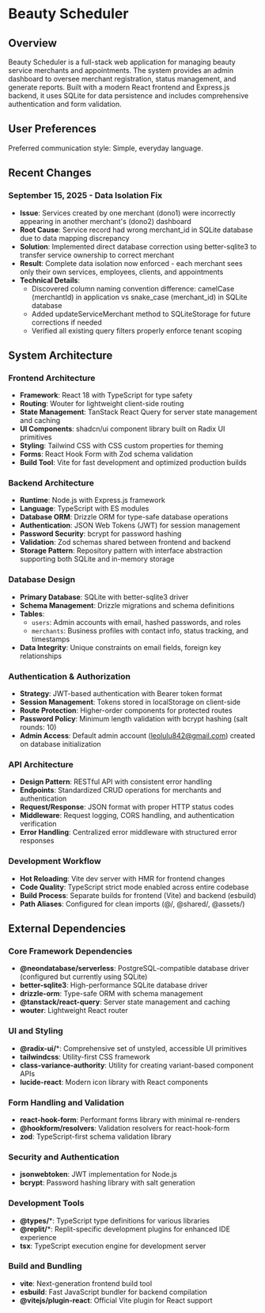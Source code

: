 # Beauty Scheduler

## Overview

Beauty Scheduler is a full-stack web application for managing beauty service merchants and appointments. The system provides an admin dashboard to oversee merchant registration, status management, and generate reports. Built with a modern React frontend and Express.js backend, it uses SQLite for data persistence and includes comprehensive authentication and form validation.

## User Preferences

Preferred communication style: Simple, everyday language.

## Recent Changes

### September 15, 2025 - Data Isolation Fix
- **Issue**: Services created by one merchant (dono1) were incorrectly appearing in another merchant's (dono2) dashboard
- **Root Cause**: Service record had wrong merchant_id in SQLite database due to data mapping discrepancy
- **Solution**: Implemented direct database correction using better-sqlite3 to transfer service ownership to correct merchant
- **Result**: Complete data isolation now enforced - each merchant sees only their own services, employees, clients, and appointments
- **Technical Details**: 
  - Discovered column naming convention difference: camelCase (merchantId) in application vs snake_case (merchant_id) in SQLite database
  - Added updateServiceMerchant method to SQLiteStorage for future corrections if needed
  - Verified all existing query filters properly enforce tenant scoping

## System Architecture

### Frontend Architecture
- **Framework**: React 18 with TypeScript for type safety
- **Routing**: Wouter for lightweight client-side routing
- **State Management**: TanStack React Query for server state management and caching
- **UI Components**: shadcn/ui component library built on Radix UI primitives
- **Styling**: Tailwind CSS with CSS custom properties for theming
- **Forms**: React Hook Form with Zod schema validation
- **Build Tool**: Vite for fast development and optimized production builds

### Backend Architecture
- **Runtime**: Node.js with Express.js framework
- **Language**: TypeScript with ES modules
- **Database ORM**: Drizzle ORM for type-safe database operations
- **Authentication**: JSON Web Tokens (JWT) for session management
- **Password Security**: bcrypt for password hashing
- **Validation**: Zod schemas shared between frontend and backend
- **Storage Pattern**: Repository pattern with interface abstraction supporting both SQLite and in-memory storage

### Database Design
- **Primary Database**: SQLite with better-sqlite3 driver
- **Schema Management**: Drizzle migrations and schema definitions
- **Tables**:
  - `users`: Admin accounts with email, hashed passwords, and roles
  - `merchants`: Business profiles with contact info, status tracking, and timestamps
- **Data Integrity**: Unique constraints on email fields, foreign key relationships

### Authentication & Authorization
- **Strategy**: JWT-based authentication with Bearer token format
- **Session Management**: Tokens stored in localStorage on client-side
- **Route Protection**: Higher-order components for protected routes
- **Password Policy**: Minimum length validation with bcrypt hashing (salt rounds: 10)
- **Admin Access**: Default admin account (leolulu842@gmail.com) created on database initialization

### API Architecture
- **Design Pattern**: RESTful API with consistent error handling
- **Endpoints**: Standardized CRUD operations for merchants and authentication
- **Request/Response**: JSON format with proper HTTP status codes
- **Middleware**: Request logging, CORS handling, and authentication verification
- **Error Handling**: Centralized error middleware with structured error responses

### Development Workflow
- **Hot Reloading**: Vite dev server with HMR for frontend changes
- **Code Quality**: TypeScript strict mode enabled across entire codebase
- **Build Process**: Separate builds for frontend (Vite) and backend (esbuild)
- **Path Aliases**: Configured for clean imports (@/, @shared/, @assets/)

## External Dependencies

### Core Framework Dependencies
- **@neondatabase/serverless**: PostgreSQL-compatible database driver (configured but currently using SQLite)
- **better-sqlite3**: High-performance SQLite database driver
- **drizzle-orm**: Type-safe ORM with schema management
- **@tanstack/react-query**: Server state management and caching
- **wouter**: Lightweight React router

### UI and Styling
- **@radix-ui/***: Comprehensive set of unstyled, accessible UI primitives
- **tailwindcss**: Utility-first CSS framework
- **class-variance-authority**: Utility for creating variant-based component APIs
- **lucide-react**: Modern icon library with React components

### Form Handling and Validation
- **react-hook-form**: Performant forms library with minimal re-renders
- **@hookform/resolvers**: Validation resolvers for react-hook-form
- **zod**: TypeScript-first schema validation library

### Security and Authentication
- **jsonwebtoken**: JWT implementation for Node.js
- **bcrypt**: Password hashing library with salt generation

### Development Tools
- **@types/***: TypeScript type definitions for various libraries
- **@replit/***: Replit-specific development plugins for enhanced IDE experience
- **tsx**: TypeScript execution engine for development server

### Build and Bundling
- **vite**: Next-generation frontend build tool
- **esbuild**: Fast JavaScript bundler for backend compilation
- **@vitejs/plugin-react**: Official Vite plugin for React support